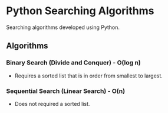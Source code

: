 # Python Searching Algorithms

Searching algorithms developed using Python.

## Algorithms
### Binary Search (Divide and Conquer) - O(log n)
* Requires a sorted list that is in order from smallest to largest.
### Sequential Search (Linear Search) - O(n)
* Does not required a sorted list.
